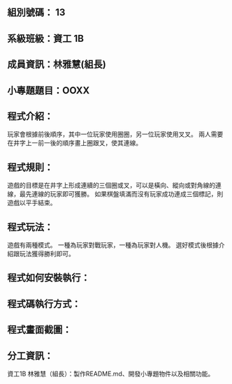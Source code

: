 ## 組別號碼： 13

## 系級班級：資工 1B 

## 成員資訊：林雅慧(組長)

## 小專題題目：OOXX

## 程式介紹：

玩家會根據前後順序，其中一位玩家使用圈圈，另一位玩家使用叉叉。
兩人需要在井字上一前一後的順序畫上圈跟叉，使其連線。

## 程式規則：

遊戲的目標是在井字上形成連續的三個圈或叉，可以是橫向、縱向或對角線的連線，最先連線的玩家即可獲勝。
如果棋盤填滿而沒有玩家成功連成三個標記，則遊戲以平手結束。

## 程式玩法：

遊戲有兩種模式。
一種為玩家對戰玩家，一種為玩家對人機。
選好模式後根據介紹跟玩法獲得勝利即可。

## 程式如何安裝執行：

## 程式碼執行方式：

## 程式畫面截圖：

## 分工資訊：

資工1B 林雅慧（組長）：製作README.md、開發小專題物件以及相關功能。

